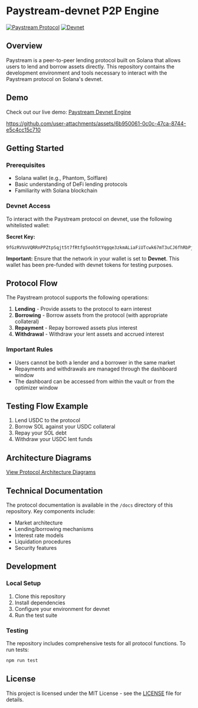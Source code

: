 # Paystream-devnet P2P Engine

[![Paystream Protocol](https://img.shields.io/badge/Paystream-Protocol-blue)](https://testnet.paystream.finance/optimizers/marginfi)
[![Devnet](https://img.shields.io/badge/Network-Devnet-orange)](https://solana.com/)

## Overview

Paystream is a peer-to-peer lending protocol built on Solana that allows users to lend and borrow assets directly. This repository contains the development environment and tools necessary to interact with the Paystream protocol on Solana's devnet.




## Demo

Check out our live demo: [Paystream Devnet Engine](https://testnet.paystream.finance/optimizers/marginfi)

https://github.com/user-attachments/assets/6b950061-0c0c-47ca-8744-e5c4cc15c710

## Getting Started

### Prerequisites

- Solana wallet (e.g., Phantom, Solflare)
- Basic understanding of DeFi lending protocols
- Familiarity with Solana blockchain

### Devnet Access

To interact with the Paystream protocol on devnet, use the following whitelisted wallet:

**Secret Key:**
```
9fGzRVVoVQRRnPPZtpSqjt5t7fRtfg5ooh5tYqgqe3zkmALiaFiUTcwk67mT3uCJ6fhRbPjXmTuSmX8SpkKP7N7
```

**Important:** Ensure that the network in your wallet is set to **Devnet**. This wallet has been pre-funded with devnet tokens for testing purposes.

## Protocol Flow

The Paystream protocol supports the following operations:

1. **Lending** - Provide assets to the protocol to earn interest
2. **Borrowing** - Borrow assets from the protocol (with appropriate collateral)
3. **Repayment** - Repay borrowed assets plus interest
4. **Withdrawal** - Withdraw your lent assets and accrued interest

### Important Rules

- Users cannot be both a lender and a borrower in the same market
- Repayments and withdrawals are managed through the dashboard window
- The dashboard can be accessed from within the vault or from the optimizer window

## Testing Flow Example

1. Lend USDC to the protocol
2. Borrow SOL against your USDC collateral
3. Repay your SOL debt
4. Withdraw your USDC lent funds

## Architecture Diagrams

[View Protocol Architecture Diagrams ](https://maushish-guide.notion.site/Paystream-14fe89e3279f80c883f5e12574e00922?pvs=74)

## Technical Documentation

The protocol documentation is available in the `/docs` directory of this repository. Key components include:

- Market architecture
- Lending/borrowing mechanisms
- Interest rate models
- Liquidation procedures
- Security features

## Development

### Local Setup

1. Clone this repository
2. Install dependencies
3. Configure your environment for devnet
4. Run the test suite

### Testing

The repository includes comprehensive tests for all protocol functions. To run tests:

```bash
npm run test
```



## License

This project is licensed under the MIT License - see the [LICENSE](https://github.com/PaystreamFinance/paystream-t3/blob/main/License.md) file for details.
